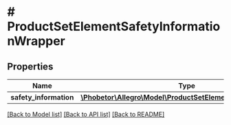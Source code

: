 # # ProductSetElementSafetyInformationWrapper

## Properties

Name | Type | Description | Notes
------------ | ------------- | ------------- | -------------
**safety_information** | [**\Phobetor\Allegro\Model\ProductSetElementSafetyInformation**](ProductSetElementSafetyInformation.md) |  | [optional]

[[Back to Model list]](../../README.md#models) [[Back to API list]](../../README.md#endpoints) [[Back to README]](../../README.md)
